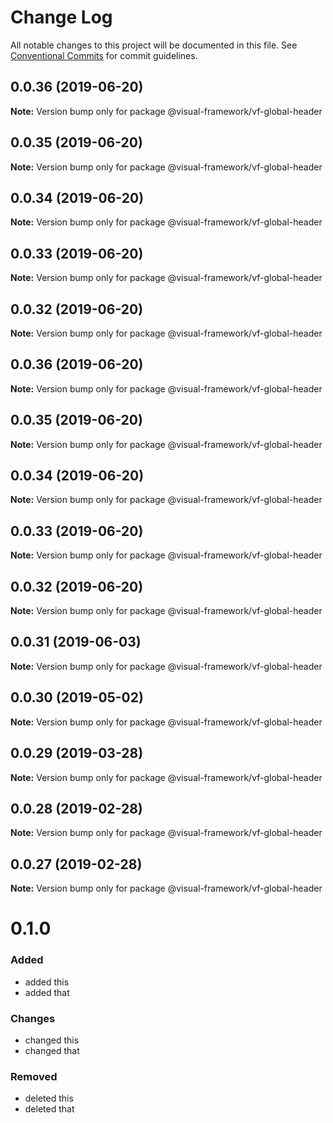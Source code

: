 # Change Log

All notable changes to this project will be documented in this file.
See [Conventional Commits](https://conventionalcommits.org) for commit guidelines.

## 0.0.36 (2019-06-20)

**Note:** Version bump only for package @visual-framework/vf-global-header





## 0.0.35 (2019-06-20)

**Note:** Version bump only for package @visual-framework/vf-global-header





## 0.0.34 (2019-06-20)

**Note:** Version bump only for package @visual-framework/vf-global-header





## 0.0.33 (2019-06-20)

**Note:** Version bump only for package @visual-framework/vf-global-header





## 0.0.32 (2019-06-20)

**Note:** Version bump only for package @visual-framework/vf-global-header





## 0.0.36 (2019-06-20)

**Note:** Version bump only for package @visual-framework/vf-global-header





## 0.0.35 (2019-06-20)

**Note:** Version bump only for package @visual-framework/vf-global-header





## 0.0.34 (2019-06-20)

**Note:** Version bump only for package @visual-framework/vf-global-header





## 0.0.33 (2019-06-20)

**Note:** Version bump only for package @visual-framework/vf-global-header





## 0.0.32 (2019-06-20)

**Note:** Version bump only for package @visual-framework/vf-global-header





## 0.0.31 (2019-06-03)

**Note:** Version bump only for package @visual-framework/vf-global-header





## 0.0.30 (2019-05-02)

**Note:** Version bump only for package @visual-framework/vf-global-header





## 0.0.29 (2019-03-28)

**Note:** Version bump only for package @visual-framework/vf-global-header





## 0.0.28 (2019-02-28)

**Note:** Version bump only for package @visual-framework/vf-global-header





## 0.0.27 (2019-02-28)

**Note:** Version bump only for package @visual-framework/vf-global-header





# 0.1.0

### Added
- added this
- added that

### Changes

- changed this
- changed that

### Removed

- deleted this
- deleted that
